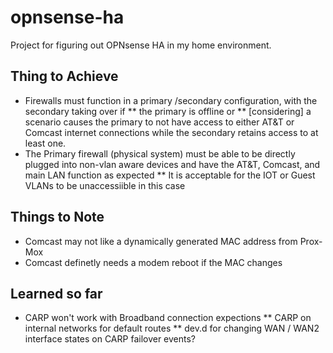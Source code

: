 # opnsense-ha
Project for figuring out OPNsense HA in my home environment.

## Thing to Achieve

* Firewalls must function in a primary /secondary configuration, with the secondary taking over if 
** the primary is offline or
** [considering] a scenario causes the primary to not have access to either AT&T or Comcast internet connections while the secondary retains access to at least one.
* The Primary firewall (physical system) must be able to be directly plugged into non-vlan aware devices and have the AT&T, Comcast, and main LAN function as expected
** It is acceptable for the IOT or Guest VLANs to be unaccessiible in this case

## Things to Note
* Comcast may not like a dynamically generated MAC address from Prox-Mox
* Comcast definetly needs a modem reboot if the MAC changes

## Learned so far
* CARP won't work with Broadband connection expections
** CARP on internal networks for default routes
** dev.d for changing WAN / WAN2 interface states on CARP failover events?


